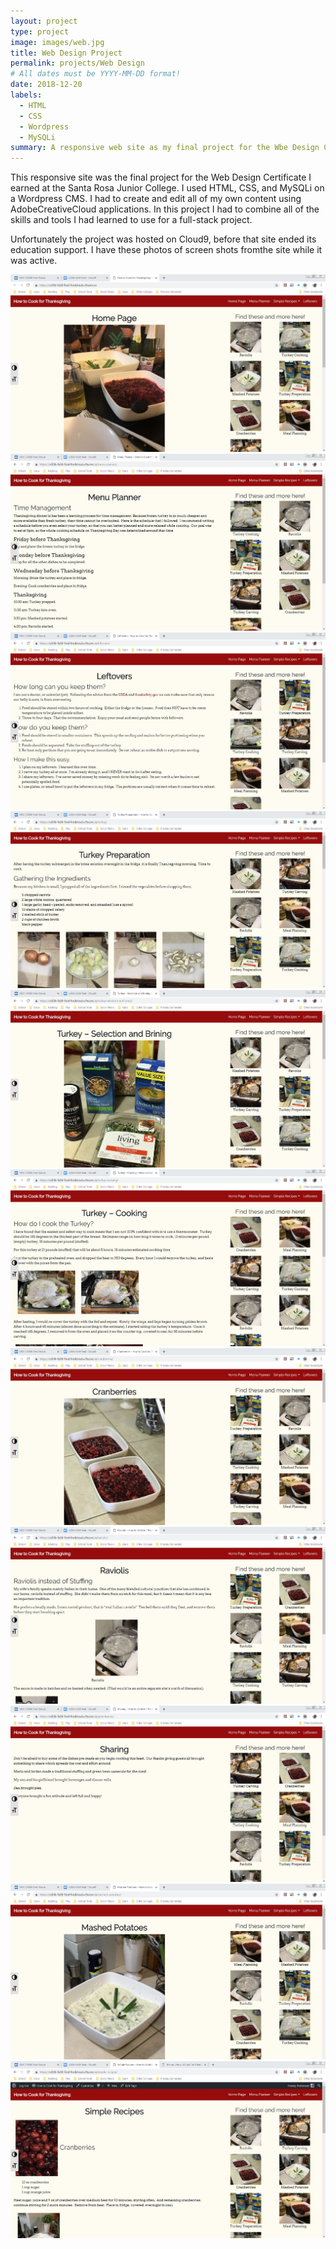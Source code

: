```yaml
---
layout: project
type: project
image: images/web.jpg
title: Web Design Project
permalink: projects/Web Design
# All dates must be YYYY-MM-DD format!
date: 2018-12-20
labels:
  - HTML
  - CSS
  - Wordpress
  - MySQLi
summary: A responsive web site as my final project for the Wbe Design Certificate.
---
```


This responsive site was the final project for the Web Design Certificate I earned at the Santa Rosa Junior College.  I used HTML, CSS, and MySQLi on a Wordpress CMS. I had to create and edit all of my own content using AdobeCreativeCloud applications.  In this project I had to combine all of the skills and tools I had learned to use for a full-stack project.

Unfortunately the project was hosted on Cloud9, before that site ended its education support.  I have these photos of screen shots fromthe site while it was active. 

<img class="ui medium right floated rounded image" src="../images/Home.JPG">
<img class="ui medium right floated rounded image" src="../images/0.JPG">
<img class="ui medium right floated rounded image" src="../images/1.JPG">
<img class="ui medium right floated rounded image" src="../images/2.JPG">
<img class="ui medium right floated rounded image" src="../images/3.JPG">
<img class="ui medium right floated rounded image" src="../images/4.JPG">
<img class="ui medium right floated rounded image" src="../images/5.JPG">
<img class="ui medium right floated rounded image" src="../images/6.JPG">
<img class="ui medium right floated rounded image" src="../images/7.JPG">
<img class="ui medium right floated rounded image" src="../images/8.JPG">
<img class="ui medium right floated rounded image" src="../images/9.JPG">
